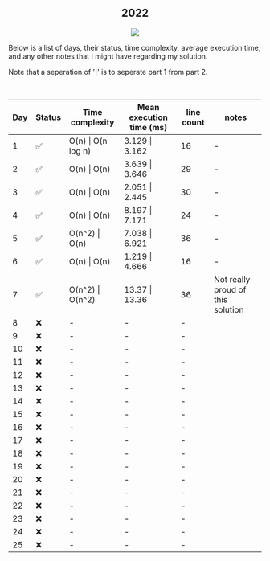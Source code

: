 <div align="center">

## 2022

![](https://img.shields.io/badge/Haskell-5D4F85.svg?style=for-the-badge&logoColor=white&logo=haskell)

</div>
Below is a list of days, their status, time complexity, average execution time, and any other notes that I might have regarding my solution. 

Note that a seperation of '|' is to seperate part 1 from part 2.


<div align="center">
<br />
  
Day | Status | Time complexity | Mean execution time (ms) |  line count | notes
---| --- | --- | --- | --- | ---
1 | ✅ | O(n) \| O(n log n) | 3.129 \| 3.162 | 16 | -
2 | ✅ | O(n) \| O(n) | 3.639 \| 3.646 | 29 | -
3| ✅ | O(n) \| O(n) | 2.051 \| 2.445 | 30 | -
4 | ✅ | O(n) \| O(n) | 8.197 \| 7.171 | 24 | -
5 | ✅ | O(n^2) \| O(n) | 7.038 \| 6.921 | 36 | - 
6| ✅ | O(n) \| O(n) | 1.219 \| 4.666 | 16 | - 
7 | ✅ | O(n^2) \| O(n^2) | 13.37 \| 13.36 | 36 | Not really proud of this solution
8 | ❌ | - | - | - 
9| ❌ | - | - | - 
10 | ❌| - | - | - 
11 | ❌ | - | - | - 
12 | ❌ | - | - | - 
13 | ❌ | - | - | - 
14 | ❌ | - | - | - 
15 | ❌| - | - | - 
16 | ❌ | - | - | - 
17 | ❌ | - | - | - 
18 | ❌ | - | - | - 
19 | ❌ | - | - | - 
20 | ❌ | - | - | - 
21 | ❌ | - | - | - 
22 | ❌| - | - | - 
23 | ❌ | - | - | - 
24 | ❌ | - | - | - 
25 | ❌ | - | - | - 

</div>
